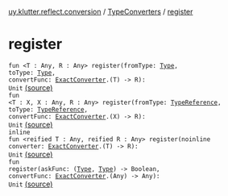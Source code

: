 [uy.klutter.reflect.conversion](../index.md) / [TypeConverters](index.md) / [register](.)


# register
<code>fun <T : Any, R : Any> register(fromType: [Type](http://docs.oracle.com/javase/6/docs/api/java/lang/reflect/Type.html), toType: [Type](http://docs.oracle.com/javase/6/docs/api/java/lang/reflect/Type.html), convertFunc: [ExactConverter](-exact-converter/index.md).(T) -> R): Unit</code> [(source)](https://github.com/kohesive/klutter/blob/master/reflect-core-jdk6/src/main/kotlin/uy/klutter/reflect/conversion/Converters.kt#L39)<br/><code>fun <T : X, X : Any, R : Any> register(fromType: [TypeReference](../../uy.klutter.reflect/-type-reference/index.md)<T>, toType: [TypeReference](../../uy.klutter.reflect/-type-reference/index.md)<R>, convertFunc: [ExactConverter](-exact-converter/index.md).(X) -> R): Unit</code> [(source)](https://github.com/kohesive/klutter/blob/master/reflect-core-jdk6/src/main/kotlin/uy/klutter/reflect/conversion/Converters.kt#L44)<br/><code>inline fun <reified T : Any, reified R : Any> register(noinline converter: [ExactConverter](-exact-converter/index.md).(T) -> R): Unit</code> [(source)](https://github.com/kohesive/klutter/blob/master/reflect-core-jdk6/src/main/kotlin/uy/klutter/reflect/conversion/Converters.kt#L49)<br/><code>fun register(askFunc: ([Type](http://docs.oracle.com/javase/6/docs/api/java/lang/reflect/Type.html), [Type](http://docs.oracle.com/javase/6/docs/api/java/lang/reflect/Type.html)) -> Boolean, convertFunc: [ExactConverter](-exact-converter/index.md).(Any) -> Any): Unit</code> [(source)](https://github.com/kohesive/klutter/blob/master/reflect-core-jdk6/src/main/kotlin/uy/klutter/reflect/conversion/Converters.kt#L53)<br/>


